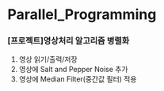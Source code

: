 # Parallel_Programming

### [프로젝트]영상처리 알고리즘 병렬화

1. 영상 읽기/출력/저장
2. 영상에 Salt and Pepper Noise 추가
3. 영상에 Median Filter(중간값 필터) 적용

